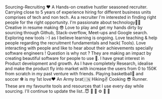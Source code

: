 Sourcing-Recruiting ❤️
A Hands-on creative hustler seasoned recruiter. Carrying close to 5 years of experience hiring for different business units comprises of tech and non tech. As a recruiter I'm interested in finding right people for the right opportunity. I'm passionate about technology🕵️‍♂️ Creative in resume making 😎 Love to play and get my hands dirty by sourcing through Github, Stack-overflow, Meet-ups and Google search. Exploring new tools :-) as I believe learning is ongoing.  Love teaching &amp; help people regarding the recruitment fundamentals and hack( Tools).  Love interacting with people and like to hear about their achievements specially software engineers ! Question is why not ? They are making an impact by creating beautiful software for people to use 🙏.  I have great interest in Product development and growth. As I have completely Research, idealise and make the product fly into market with increase the users from 0 to 150K from scratch in my past venture with friends.  Playing basketball🏀 and soccer ⚽️ is my 1st love❤️ An Army brat🇮🇳 Hiking✌️ Cooking 😎 Runner.
These are my favourite tools and resources that I use every day while sourcing. I'll continue to update the list..😇
🧰 🔭 ⚙️ 🔧 🔩
